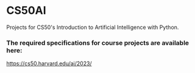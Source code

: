 # CS50AI
Projects for CS50's Introduction to Artificial Intelligence with Python.



### The required specifications for course projects are available here:
https://cs50.harvard.edu/ai/2023/
